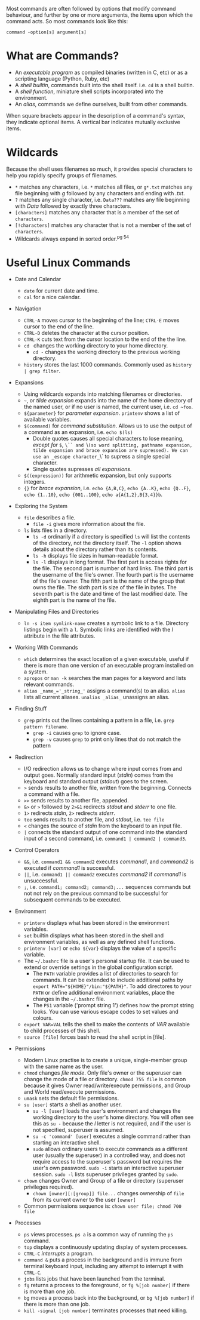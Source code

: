 Most commands are often followed by options that modify command behaviour, and further by one or more arguments, the items upon which the command acts. So most commands look like this:

`command -option[s] argument[s]`

# What are Commands?

- An *executable program* as compiled binaries (written in C, etc) or as a scripting language (Python, Ruby, etc)
- A *shell builtin*, commands built into the shell itself. i.e. `cd` is a shell builtin.
- A *shell function*, miniature shell scripts incorporated into the environment.
- An *alias*, commands we define ourselves, built from other commands.

When square brackets appear in the description of a command's syntax, they indicate optional items. A vertical bar indicates mutually exclusive items.

# Wildcards

Because the shell uses filenames so much, it provides special characters to help you rapidly specify groups of filenames.

- `*` matches any characters, i.e. `*` matches all files, or `g*.txt` matches any file beginning with _g_ followed by any characters and ending with _.txt_.
- `?` matches any single character, i.e. `Data???` matches any file beginning with _Data_ followed by exactly three characters.
- `[characters]` matches any character that is a member of the set of `characters`.
- `[!characters]` matches any character that is not a member of the set of `characters`.
- Wildcards always expand in sorted order.<sup>pg 54</sup>

# Useful Linux Commands

- Date and Calendar
  - `date` for current date and time.
  - `cal` for a nice calendar.

- Navigation
  - `CTRL-A` moves cursor to the beginning of the line; `CTRL-E` moves cursor to the end of the line.
  - `CTRL-D` deletes the character at the cursor position.
  - `CTRL-K` cuts text from the cursor location to the end of the the line.
  - `cd `  changes the working directory to your home directory.
    - `cd -` changes the working directory to the previous working directory.
  - `history` stores the last 1000 commands. Commonly used as `history | grep filter`.

- Expansions
  - Using wildcards expands into matching filenames or directories.
  - `~`, or _tilde expansion_ expands into the name of the home directory of the named user, or if no user is named, the current user, i.e. `cd ~foo`.
  - `${parameter}` for _parameter expansion_. `printenv` shows a list of available variables.
  - `$(command)` for _command substitution_. Allows us to use the output of a command as an expansion, i.e. `echo $(ls)`
    - Double quotes causes all special characters to lose meaning, _except for_ `$`, `\`` and `\\` (so word splitting, pathname expansion, tilde expansion and brace expansion are supressed). We can use an _escape character_ `\\` to supress a single special character.
    - Single quotes supresses _all expansions_.
  - `$((expression))` for arithmetic expansion, but only supports integers.
  - `{}` for _brace expansion_, i.e. `echo {A,B,C}`, `echo {A..K}`, `echo {Q..F}`, `echo {1..10}`, `echo {001..100}`, `echo a{A{1,2},B{3,4}}b`.

- Exploring the System
  - `file` describes a file.
    - `file -i` gives more information about the file.
  - `ls` lists files in a directory.
    - `ls -d` ordinarily if a directory is specified `ls` will list the contents of the directory, not the directory itself. The `-l` option shows details about the directory rather than its contents.
    - `ls -h` displays file sizes in human-readable format.
    - `ls -l` displays in long format. The first part is access rights for the file. The second part is number of hard links. The third part is the username of the file's owner. The fourth part is the username of the file's owner. The fifth part is the name of the group that owns the file. The sixth part is size of the file in bytes. The seventh part is the date and time of the last modified date. The eighth part is the name of the file.

- Manipulating Files and Directories
  - `ln -s item symlink-name` creates a symbolic link to a file. Directory listings begin with a `l`. Symbolic links are identified with the _l_ attribute in the file attributes.

- Working With Commands
  - `which` determines the exact location of a given executable, useful if there is more than one version of an executable program installed on a system.
  - `apropos` or `man -k` searches the man pages for a keyword and lists relevant commands.
  - `alias _name_='_string_'` assigns a command(s) to an alias. `alias` lists all current aliases. `unalias _alias_` unassigns an alias.

- Finding Stuff
  - `grep` prints out the lines containing a pattern in a file, i.e. `grep pattern filename`.
    - `grep -i` causes `grep` to ignore case.
    - `grep -v` causes `grep` to print only lines that do not match the pattern

- Redirection
  - I/O redirection allows us to change where input comes from and output goes. Normally standard input (_stdin_) comes from the keyboard and standard output (_stdout_) goes to the screen.
  - `>` sends results to another file, written from the beginning. Connects a command with a file.
  - `>>` sends results to another file, appended.
  - `&>` or `>` followed by `2>&1` redirects _stdout_ and _stderr_ to one file.
  - `1>` redirects _stdin_, `2>` redirects _stderr_.
  - `tee` sends results to another file, and _stdout_, i.e. `tee file`
  - `<` changes the source of _stdin_ from the keyboard to an input file.
  - `|` connects the standard output of one command into the standard input of a second command, i.e. `command1 | command2 | command3`.

- Control Operators
  - `&&`, i.e. `command1 && command2` executes _command1_, and _command2_ is executed if _command1_ is successful.
  - `||`, i.e. `command1 || command2` executes _command2_ if _command1_ is unsuccessful.
  - `;`, i.e. `command1; command2; command3;...` sequences commands but not not rely on the previous command to be successful for subsequent commands to be executed.

- Environment
  - `printenv` displays what has been stored in the environment variables.
  - `set` builtin displays what has been stored in the shell and environment variables, as well as any defined shell functions.
  - `printenv [var]` or `echo ${var}` displays the value of a specific variable.
  - The `~/.bashrc` file is a user's personal startup file. It can be used to extend or override settings in the global configuration script.
    - The `PATH` variable provides a list of directories to search for commands. It can be extended to include additional paths by `export PATH="${HOME}"/bin:"${PATH}"`. To add directores to your `PATH` or define additional environment variables, place the changes in the `~/.bashrc` file.
    - The `PS1` variable ('prompt string 1') defines how the prompt string looks. You can use various escape codes to set values and colours.
  - `export VAR=VAL` tells the shell to make the contents of _VAR_ available to child processes of this shell.
  - `source [file]` forces bash to read the shell script in [file].

- Permissions
  - Modern Linux practise is to create a unique, single-member group with the same name as the user.
  - `chmod` changes _file mode_. Only file's owner or the superuser can change the mode of a file or directory. `chmod 755 file` is common because it gives Owner read/write/execute permissions, and Group and World read/execute permissions.
  - `umask` sets the default file permissions.
  - `su [user]` starts a shell as another user.
    - `su -l [user]` loads the user's environment and changes the working directory to the user's home directory. You will often see this as `su -` because the _l_ letter is not required, and if the user is not specified, superuser is assumed.
    - `su -c 'command' [user]` executes a single command rather than starting an interactive shell.
    - `sudo` allows ordinary users to execute commands as a different user (usually the superuser) in a controlled way, and does not require access to the superuser's password but requires the user's own password. `sudo -i` starts an interactive superuser session. `sudo -l` lists superuser privileges granted by `sudo`.
  - `chown` changes Owner and Group of a file or directory (superuser privileges required).
    - `chown [owner][:[group]] file...` changes ownership of `file` from its current owner to the user `[owner]`
  - Common permissions sequence is: `chown user file; chmod 700 file`

- Processes
  - `ps` views processes. `ps a` is a common way of running the `ps` command.
  - `top` displays a continuously updating display of system processes.
  - `CTRL-C` _interrupts_ a program. 
  - `command &` puts a process in the background and is immune from terminal keyboard input, including any attempt to interrupt it with `CTRL-C`.
  - `jobs` lists jobs that have been launched from the terminal.
  - `fg` returns a process to the foreground, or `fg %[job number]` if there is more than one job.
  - `bg` moves a process back into the background, or `bg %[job number]` if there is more than one job.
  - `kill -signal [job number]` terminates processes that need killing.
